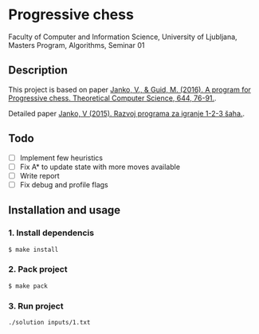 # Progressive chess
Faculty of Computer and Information Science, University of Ljubljana, Masters Program, Algorithms, Seminar 01

## Description
This project is based on paper [Janko, V., & Guid, M. (2016). A program for Progressive chess. Theoretical Computer Science, 644, 76-91.](https://www.sciencedirect.com/science/article/pii/S0304397516302730).

Detailed paper [Janko, V (2015). Razvoj programa za igranje 1-2-3 šaha.](http://eprints.fri.uni-lj.si/4124/1/Mag._delo_%2D_Janko.pdf).

## Todo

- [ ] Implement few heuristics
- [ ] Fix A* to update state with more moves available
- [ ] Write report
- [ ] Fix debug and profile flags

## Installation and usage
### 1. Install dependencis
```
$ make install
```

### 2. Pack project
```
$ make pack
```

### 3. Run project
```
./solution inputs/1.txt
```